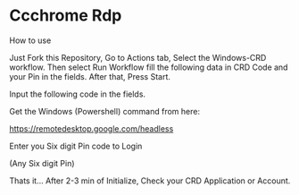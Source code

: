 # Ccchrome Rdp
How to use 

Just Fork this Repository, Go to Actions tab, Select the Windows-CRD workflow. Then select Run Workflow fill the following data in CRD Code and your Pin in the fields. After that, Press Start.

Input the following code in the fields.

Get the Windows (Powershell) command from here:

https://remotedesktop.google.com/headless

Enter you Six digit Pin code to Login

(Any Six digit Pin)

Thats it... After 2-3 min of Initialize, Check your CRD Application or Account.
